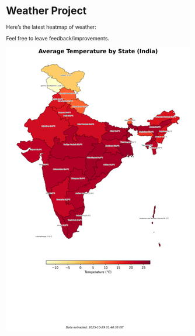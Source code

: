 # Weather Project

Here’s the latest heatmap of weather:

Feel free to leave feedback/improvements.

![India Heatmap](docs/assets/india_heatmap.png?v=01233B)
